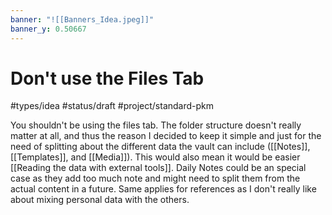 ```yaml
---
banner: "![[Banners_Idea.jpeg]]"
banner_y: 0.50667
---
```

# Don't use the Files Tab
#types/idea  #status/draft  #project/standard-pkm 

You shouldn't be using the files tab. The folder structure doesn't really matter at all, and thus the reason I decided to keep it simple and just for the need of splitting about the different data the vault can include ([[Notes]], [[Templates]], and [[Media]]). This would also mean it would be easier [[Reading the data with external tools]]. Daily Notes could be an special case as they add too much note and might need to split them from the actual content in a future. Same applies for references as I don't really like about mixing personal data with the others.
